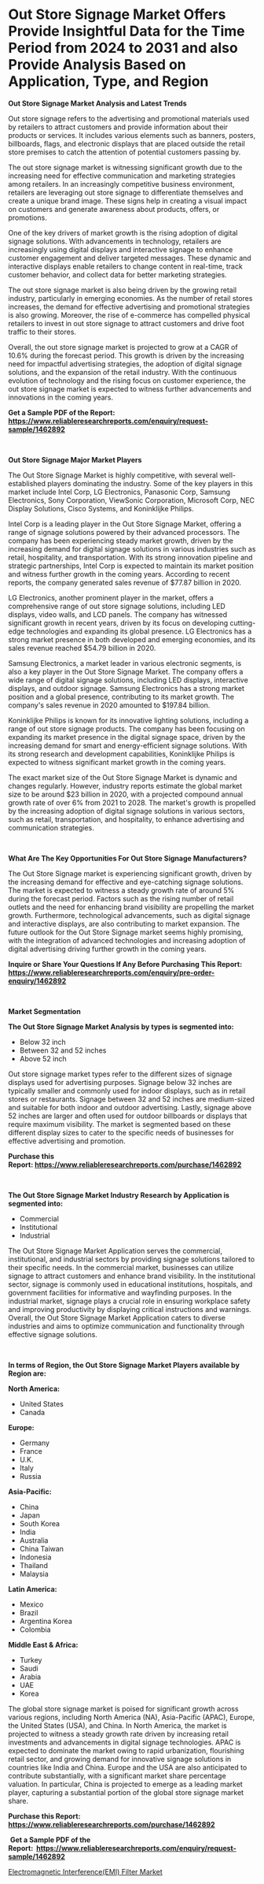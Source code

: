 <p><h1>Out Store Signage Market Offers Provide Insightful Data for the Time Period from 2024 to 2031 and also Provide Analysis Based on Application, Type, and Region</h1></p><p><strong>Out Store Signage Market Analysis and Latest Trends</strong></p>
<p><p>Out store signage refers to the advertising and promotional materials used by retailers to attract customers and provide information about their products or services. It includes various elements such as banners, posters, billboards, flags, and electronic displays that are placed outside the retail store premises to catch the attention of potential customers passing by.</p><p>The out store signage market is witnessing significant growth due to the increasing need for effective communication and marketing strategies among retailers. In an increasingly competitive business environment, retailers are leveraging out store signage to differentiate themselves and create a unique brand image. These signs help in creating a visual impact on customers and generate awareness about products, offers, or promotions.</p><p>One of the key drivers of market growth is the rising adoption of digital signage solutions. With advancements in technology, retailers are increasingly using digital displays and interactive signage to enhance customer engagement and deliver targeted messages. These dynamic and interactive displays enable retailers to change content in real-time, track customer behavior, and collect data for better marketing strategies.</p><p>The out store signage market is also being driven by the growing retail industry, particularly in emerging economies. As the number of retail stores increases, the demand for effective advertising and promotional strategies is also growing. Moreover, the rise of e-commerce has compelled physical retailers to invest in out store signage to attract customers and drive foot traffic to their stores.</p><p>Overall, the out store signage market is projected to grow at a CAGR of 10.6% during the forecast period. This growth is driven by the increasing need for impactful advertising strategies, the adoption of digital signage solutions, and the expansion of the retail industry. With the continuous evolution of technology and the rising focus on customer experience, the out store signage market is expected to witness further advancements and innovations in the coming years.</p></p>
<p><strong>Get a Sample PDF of the Report:&nbsp; <a href="https://www.reliableresearchreports.com/enquiry/request-sample/1462892">https://www.reliableresearchreports.com/enquiry/request-sample/1462892</a></strong></p>
<p>&nbsp;</p>
<p><strong>Out Store Signage Major Market Players</strong></p>
<p><p>The Out Store Signage Market is highly competitive, with several well-established players dominating the industry. Some of the key players in this market include Intel Corp, LG Electronics, Panasonic Corp, Samsung Electronics, Sony Corporation, ViewSonic Corporation, Microsoft Corp, NEC Display Solutions, Cisco Systems, and Koninklijke Philips.</p><p>Intel Corp is a leading player in the Out Store Signage Market, offering a range of signage solutions powered by their advanced processors. The company has been experiencing steady market growth, driven by the increasing demand for digital signage solutions in various industries such as retail, hospitality, and transportation. With its strong innovation pipeline and strategic partnerships, Intel Corp is expected to maintain its market position and witness further growth in the coming years. According to recent reports, the company generated sales revenue of $77.87 billion in 2020.</p><p>LG Electronics, another prominent player in the market, offers a comprehensive range of out store signage solutions, including LED displays, video walls, and LCD panels. The company has witnessed significant growth in recent years, driven by its focus on developing cutting-edge technologies and expanding its global presence. LG Electronics has a strong market presence in both developed and emerging economies, and its sales revenue reached $54.79 billion in 2020.</p><p>Samsung Electronics, a market leader in various electronic segments, is also a key player in the Out Store Signage Market. The company offers a wide range of digital signage solutions, including LED displays, interactive displays, and outdoor signage. Samsung Electronics has a strong market position and a global presence, contributing to its market growth. The company's sales revenue in 2020 amounted to $197.84 billion.</p><p>Koninklijke Philips is known for its innovative lighting solutions, including a range of out store signage products. The company has been focusing on expanding its market presence in the digital signage space, driven by the increasing demand for smart and energy-efficient signage solutions. With its strong research and development capabilities, Koninklijke Philips is expected to witness significant market growth in the coming years.</p><p>The exact market size of the Out Store Signage Market is dynamic and changes regularly. However, industry reports estimate the global market size to be around $23 billion in 2020, with a projected compound annual growth rate of over 6% from 2021 to 2028. The market's growth is propelled by the increasing adoption of digital signage solutions in various sectors, such as retail, transportation, and hospitality, to enhance advertising and communication strategies.</p></p>
<p>&nbsp;</p>
<p><strong>What Are The Key Opportunities For Out Store Signage Manufacturers?</strong></p>
<p><p>The Out Store Signage market is experiencing significant growth, driven by the increasing demand for effective and eye-catching signage solutions. The market is expected to witness a steady growth rate of around 5% during the forecast period. Factors such as the rising number of retail outlets and the need for enhancing brand visibility are propelling the market growth. Furthermore, technological advancements, such as digital signage and interactive displays, are also contributing to market expansion. The future outlook for the Out Store Signage market seems highly promising, with the integration of advanced technologies and increasing adoption of digital advertising driving further growth in the coming years.</p></p>
<p><strong>Inquire or Share Your Questions If Any Before Purchasing This Report: <a href="https://www.reliableresearchreports.com/enquiry/pre-order-enquiry/1462892">https://www.reliableresearchreports.com/enquiry/pre-order-enquiry/1462892</a></strong></p>
<p>&nbsp;</p>
<p><strong>Market Segmentation</strong></p>
<p><strong>The Out Store Signage Market Analysis by types is segmented into:</strong></p>
<p><ul><li>Below 32 inch</li><li>Between 32 and 52 inches</li><li>Above 52 inch</li></ul></p>
<p><p>Out store signage market types refer to the different sizes of signage displays used for advertising purposes. Signage below 32 inches are typically smaller and commonly used for indoor displays, such as in retail stores or restaurants. Signage between 32 and 52 inches are medium-sized and suitable for both indoor and outdoor advertising. Lastly, signage above 52 inches are larger and often used for outdoor billboards or displays that require maximum visibility. The market is segmented based on these different display sizes to cater to the specific needs of businesses for effective advertising and promotion.</p></p>
<p><strong>Purchase this Report:&nbsp;<a href="https://www.reliableresearchreports.com/purchase/1462892">https://www.reliableresearchreports.com/purchase/1462892</a></strong></p>
<p>&nbsp;</p>
<p><strong>The Out Store Signage Market Industry Research by Application is segmented into:</strong></p>
<p><ul><li>Commercial</li><li>Institutional</li><li>Industrial</li></ul></p>
<p><p>The Out Store Signage Market Application serves the commercial, institutional, and industrial sectors by providing signage solutions tailored to their specific needs. In the commercial market, businesses can utilize signage to attract customers and enhance brand visibility. In the institutional sector, signage is commonly used in educational institutions, hospitals, and government facilities for informative and wayfinding purposes. In the industrial market, signage plays a crucial role in ensuring workplace safety and improving productivity by displaying critical instructions and warnings. Overall, the Out Store Signage Market Application caters to diverse industries and aims to optimize communication and functionality through effective signage solutions.</p></p>
<p>&nbsp;</p>
<p><strong>In terms of Region, the Out Store Signage Market Players available by Region are:</strong></p>
<p>
    <p> <strong> North America: </strong>
        <ul>
            <li>United States</li>
            <li>Canada</li>
        </ul>
        </p> 
    <p> <strong> Europe: </strong>
        <ul>
            <li>Germany</li>
            <li>France</li>
            <li>U.K.</li>
            <li>Italy</li>
            <li>Russia</li>
        </ul>
        </p> 
    <p> <strong> Asia-Pacific: </strong>
        <ul>
            <li>China</li>
            <li>Japan</li>
            <li>South Korea</li>
            <li>India</li>
            <li>Australia</li>
            <li>China Taiwan</li>
            <li>Indonesia</li>
            <li>Thailand</li>
            <li>Malaysia</li>
        </ul>
        </p> 
    <p> <strong> Latin America: </strong>
        <ul>
            <li>Mexico</li>
            <li>Brazil</li>
            <li>Argentina Korea</li>
            <li>Colombia</li>
        </ul>
        </p> 
    <p> <strong> Middle East & Africa: </strong>
        <ul>
            <li>Turkey</li>
            <li>Saudi</li>
            <li>Arabia</li>
            <li>UAE</li>
            <li>Korea</li>
        </ul>
    </p>
    </p>
<p><p>The global store signage market is poised for significant growth across various regions, including North America (NA), Asia-Pacific (APAC), Europe, the United States (USA), and China. In North America, the market is projected to witness a steady growth rate driven by increasing retail investments and advancements in digital signage technologies. APAC is expected to dominate the market owing to rapid urbanization, flourishing retail sector, and growing demand for innovative signage solutions in countries like India and China. Europe and the USA are also anticipated to contribute substantially, with a significant market share percentage valuation. In particular, China is projected to emerge as a leading market player, capturing a substantial portion of the global store signage market share.</p></p>
<p><strong>Purchase this Report: <a href="https://www.reliableresearchreports.com/purchase/1462892">https://www.reliableresearchreports.com/purchase/1462892</a></strong></p>
<p>&nbsp;<strong>Get a Sample PDF of the Report:&nbsp;&nbsp;<a href="https://www.reliableresearchreports.com/enquiry/request-sample/1462892">https://www.reliableresearchreports.com/enquiry/request-sample/1462892</a></strong></p>
<p><strong></strong></p>
<p><p><a href="https://github.com/beatblasta/Market-Research-Report-List-1/blob/main/electromagnetic-interferenceemi-filter-market.md">Electromagnetic Interference(EMI) Filter Market</a></p></p>